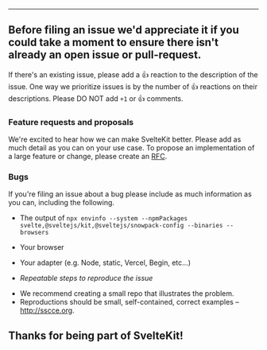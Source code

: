 ------
Before filing an issue we'd appreciate it if you could take a moment to ensure
there isn't already an open issue or pull-request.
-----

If there's an existing issue, please add a :+1: reaction to the description of
the issue. One way we prioritize issues is by the number of :+1: reactions on
their descriptions. Please DO NOT add `+1` or :+1: comments.

### Feature requests and proposals
We're excited to hear how we can make SvelteKit better. Please add as much detail
as you can on your use case. To propose an implementation of a large feature or
change, please create an [RFC](https://github.com/sveltejs/rfcs).

### Bugs
If you're filing an issue about a bug please include as much information
as you can, including the following.

- The output of `npx envinfo --system --npmPackages svelte,@sveltejs/kit,@sveltejs/snowpack-config --binaries --browsers`
- Your browser
- Your adapter (e.g. Node, static, Vercel, Begin, etc...)

- *Repeatable steps to reproduce the issue*

* We recommend creating a small repo that illustrates the problem.
* Reproductions should be small, self-contained, correct examples – http://sscce.org.

Thanks for being part of SvelteKit!
-------
